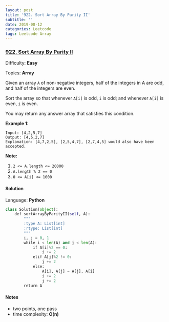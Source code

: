 ```yaml
---
layout: post
title: '922. Sort Array By Parity II'
subtitle: ''
date: 2019-08-12
categories: Leetcode
tags: Leetcode Array
---
```

### [922\. Sort Array By Parity II](https://leetcode.com/problems/sort-array-by-parity-ii/)

Difficulty: **Easy**

Topics: **Array**


Given an array `A` of non-negative integers, half of the integers in A are odd, and half of the integers are even.

Sort the array so that whenever `A[i]` is odd, `i` is odd; and whenever `A[i]` is even, `i` is even.

You may return any answer array that satisfies this condition.

**Example 1:**

```
Input: [4,2,5,7]
Output: [4,5,2,7]
Explanation: [4,7,2,5], [2,5,4,7], [2,7,4,5] would also have been accepted.
```

**Note:**

1.  `2 <= A.length <= 20000`
2.  `A.length % 2 == 0`
3.  `0 <= A[i] <= 1000`


#### Solution

Language: **Python**

```python
class Solution(object):
    def sortArrayByParityII(self, A):
        """
        :type A: List[int]
        :rtype: List[int]
        """
        i, j = 0, 1
        while i < len(A) and j < len(A):
            if A[i]%2 == 0:
                i += 2
            elif A[j]%2 != 0:
                j += 2
            else:
                A[i], A[j] = A[j], A[i]
                i += 2
                j += 2
        return A
```

#### Notes
- two points, one pass
- time complexity: **O(n)**